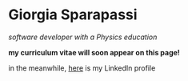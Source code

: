 # Giorgia Sparapassi

_software developer with a Physics education_


**my curriculum vitae will soon appear on this page!**

in the meanwhile, [here](https://www.linkedin.com/in/giorgia-sparapassi/) is my LinkedIn profile

